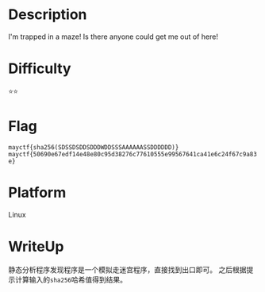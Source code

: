 # Description
I'm trapped in a maze! Is there anyone could get me out of here!

# Difficulty
⭐⭐

# Flag
`mayctf{sha256(SDSSDSDDSDDDWDDSSSAAAAAASSDDDDDD)}`
`mayctf{50690e67edf14e48e80c95d38276c77610555e99567641ca41e6c24f67c9a83e}`

# Platform
Linux

# WriteUp
静态分析程序发现程序是一个模拟走迷宫程序，直接找到出口即可。
之后根据提示计算输入的`sha256`哈希值得到结果。
